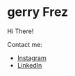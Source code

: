 # gerry Frez

Hi There! 

Contact me:
- [Instagram](https://www.instagram.com/???/)
- [LinkedIn](https://www.linkedin.com/in/???/)
